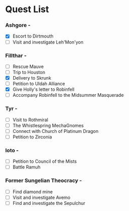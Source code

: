 # Quest List
### Ashgore - 
- [x] Escort to Dirtmouth
- [ ] Visit and investigate Leh'Mon'yon

### Fillthar - 
- [ ] Rescue Mauve
- [ ] Trip to Houston
- [x] Delivery to Skrunk
- [ ] Petition to Uldah Alliance
- [x] Give Holly's letter to Robinfell
- [ ] Accompany Robinfell to the Midsummer Masquerade

### Tyr - 
- [ ] Visit to Rothmiral 
- [ ] The Whistlespring MechaGnomes
- [ ] Connect with Church of Platinum Dragon
- [ ] Petition to Zirconia

### Ioto - 
- [ ] Petition to Council of the Mists
- [ ] Battle Ramuh

### Former Sungelian Theocracy - 
- [ ] Find diamond mine
- [ ] Visit and investigate Avemo
- [ ] Find and investigate the Sepulchur